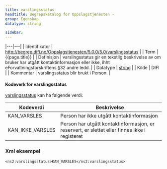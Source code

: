 ```yaml
---
title: varslingsstatus  
headtitle: Begrepskatalog for Oppslagstjenesten -  
group: Egenskap  
datatype: string  

sidebar:
---
```


|---|---|
| Identifikator | <http://begrep.difi.no/Oppslagstjenesten/5.0.0/5.0/varslingsstatus> |
| Term          | {{page.title}} |
| Definisjon    | varslingsstatus gir en tekstlig beskrivelse av om bruker har utgått kontaktinformasjon eller ikke, ihht eForvaltningsforskriftens §32 andre ledd. |
| Datatype      | [string](http://www.w3.org/TR/xmlschema) |
| Kilde         | DIFI |
| Kommentar     | varslingsstatus blir brukt i Person. |

#### Kodeverk for varslingsstatus

[varslingsstatus]({{site.baseurl}}/docs/resources/begrep/felles/varslingsstatus) kan ha følgende
verdi:

| Kodeverdi          | Beskrivelse                                                                                   |
| ------------------ | --------------------------------------------------------------------------------------------- |
| KAN\_VARSLES       | Person har ikke utgått kontaktinformasjon                                                     |
| KAN\_IKKE\_VARSLES | Person har utgått kontaktinformasjon, er reservert, er slettet eller finnes ikke i registeret |

### Xml eksempel

    <ns2:varslingsstatus>KAN_VARSLES</ns2:varslingsstatus>
